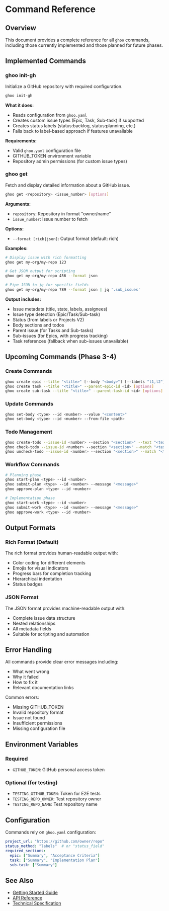 # Command Reference

## Overview

This document provides a complete reference for all `ghoo` commands, including those currently implemented and those planned for future phases.

## Implemented Commands

### ghoo init-gh

Initialize a GitHub repository with required configuration.

```bash
ghoo init-gh
```

**What it does:**
- Reads configuration from `ghoo.yaml`
- Creates custom issue types (Epic, Task, Sub-task) if supported
- Creates status labels (status:backlog, status:planning, etc.)
- Falls back to label-based approach if features unavailable

**Requirements:**
- Valid `ghoo.yaml` configuration file
- GITHUB_TOKEN environment variable
- Repository admin permissions (for custom issue types)

### ghoo get

Fetch and display detailed information about a GitHub issue.

```bash
ghoo get <repository> <issue_number> [options]
```

**Arguments:**
- `repository`: Repository in format "owner/name"
- `issue_number`: Issue number to fetch

**Options:**
- `--format [rich|json]`: Output format (default: rich)

**Examples:**
```bash
# Display issue with rich formatting
ghoo get my-org/my-repo 123

# Get JSON output for scripting
ghoo get my-org/my-repo 456 --format json

# Pipe JSON to jq for specific fields
ghoo get my-org/my-repo 789 --format json | jq '.sub_issues'
```

**Output includes:**
- Issue metadata (title, state, labels, assignees)
- Issue type detection (Epic/Task/Sub-task)
- Status (from labels or Projects V2)
- Body sections and todos
- Parent issue (for Tasks and Sub-tasks)
- Sub-issues (for Epics, with progress tracking)
- Task references (fallback when sub-issues unavailable)

## Upcoming Commands (Phase 3-4)

### Create Commands

```bash
ghoo create epic --title "<title>" [--body "<body>"] [--labels "l1,l2"]
ghoo create task --title "<title>" --parent-epic-id <id> [options]
ghoo create sub-task --title "<title>" --parent-task-id <id> [options]
```

### Update Commands

```bash
ghoo set-body <type> --id <number> --value "<content>"
ghoo set-body <type> --id <number> --from-file <path>
```

### Todo Management

```bash
ghoo create-todo --issue-id <number> --section "<section>" --text "<text>"
ghoo check-todo --issue-id <number> --section "<section>" --match "<text>"
ghoo uncheck-todo --issue-id <number> --section "<section>" --match "<text>"
```

### Workflow Commands

```bash
# Planning phase
ghoo start-plan <type> --id <number>
ghoo submit-plan <type> --id <number> --message "<message>"
ghoo approve-plan <type> --id <number>

# Implementation phase
ghoo start-work <type> --id <number>
ghoo submit-work <type> --id <number> --message "<message>"
ghoo approve-work <type> --id <number>
```

## Output Formats

### Rich Format (Default)

The rich format provides human-readable output with:
- Color coding for different elements
- Emojis for visual indicators
- Progress bars for completion tracking
- Hierarchical indentation
- Status badges

### JSON Format

The JSON format provides machine-readable output with:
- Complete issue data structure
- Nested relationships
- All metadata fields
- Suitable for scripting and automation

## Error Handling

All commands provide clear error messages including:
- What went wrong
- Why it failed
- How to fix it
- Relevant documentation links

Common errors:
- Missing GITHUB_TOKEN
- Invalid repository format
- Issue not found
- Insufficient permissions
- Missing configuration file

## Environment Variables

### Required
- `GITHUB_TOKEN`: GitHub personal access token

### Optional (for testing)
- `TESTING_GITHUB_TOKEN`: Token for E2E tests
- `TESTING_REPO_OWNER`: Test repository owner
- `TESTING_REPO_NAME`: Test repository name

## Configuration

Commands rely on `ghoo.yaml` configuration:

```yaml
project_url: "https://github.com/owner/repo"
status_method: "labels"  # or "status_field"
required_sections:
  epic: ["Summary", "Acceptance Criteria"]
  task: ["Summary", "Implementation Plan"]
  sub-task: ["Summary"]
```

## See Also

- [Getting Started Guide](./getting-started.md)
- [API Reference](../development/api-reference.md)
- [Technical Specification](../../SPEC.md)
